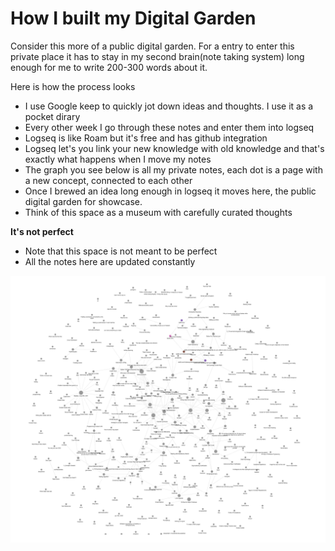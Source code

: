 # How I built my Digital Garden

Consider this more of a public digital garden. For a entry to enter this private place it has to stay in my second brain(note taking system) long enough for me to write 200-300 words about it.

Here is how the process looks

* I use Google keep to quickly jot down ideas and thoughts. I use it as a pocket dirary
* Every other week I go through these notes and enter them into logseq
* Logseq is like Roam but it's free and has github integration
* Logseq let's you link your new knowledge with old knowledge and that's exactly what happens when I move my notes
* The graph you see below is all my private notes, each dot is a page with a new concept, connected to each other
* Once I brewed an idea long enough in logseq it moves here, the public digital garden for showcase.
* Think of this space as a museum with carefully curated thoughts

**It's not perfect**

* Note that this space is not meant to be perfect
* All the notes here are updated constantly

![The knowledge graph from logseq](<../.gitbook/assets/image (3).png>)

